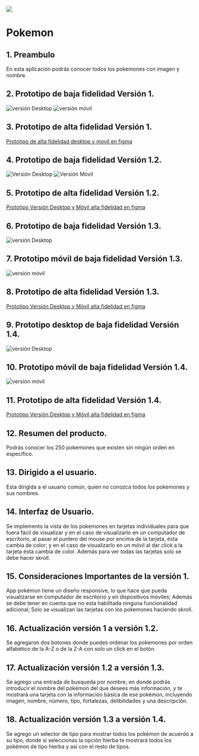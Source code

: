![](https://raw.githubusercontent.com/ErikaDUARTEm/DEV001-data-lovers/main/src/img/HeaderReadme.png)
# Pokemon
## 1. Preambulo 
  En esta aplicación podrás conocer todos los pokemones con imagen y nombre.
## 2. Prototipo de baja fidelidad Versión 1.
![versión Desktop](https://raw.githubusercontent.com/ErikaDUARTEm/DEV001-data-lovers/main/src/img/prototipoDesktop%20(1).jpg)
![versión móvil](https://raw.githubusercontent.com/ErikaDUARTEm/DEV001-data-lovers/main/src/img/prototipoMovil.jpg)
## 3. Prototipo de alta fidelidad Versión 1.
[Prototipo de alta fidelidad desktop y movil en figma](https://www.figma.com/file/cpOcPiDeLYTKjY4ARE5Sj9/pok%C3%A9mon?node-id=0%3A1 "Prototipo figma")
## 4. Prototipo de baja fidelidad Versión 1.2.
![Versión Desktop](https://raw.githubusercontent.com/ErikaDUARTEm/DEV001-data-lovers/main/src/img/Prototipo%20de%20baja%20fidelidad%20Hu2%20(1).jpg)
![Versión Móvil](https://raw.githubusercontent.com/ErikaDUARTEm/DEV001-data-lovers/main/src/img/Prototipo%20de%20baja%20fidelidad%20Movil%20Hu2%20(1).jpg)
## 5. Prototipo de alta fidelidad Versión 1.2.
[Prototipo Versión Desktop y Móvil alta fidelidad en figma](https://www.figma.com/file/tJoTR46xS2WLpiRwyRjAUp/POKEMON-HU2?node-id=1%3A32)
## 6. Prototipo de baja fidelidad Versión 1.3.
![versión Desktop](https://raw.githubusercontent.com/ErikaDUARTEm/DEV001-data-lovers/main/src/img/prototipo%20desktop%20baja%20fidelidad%20HU3_1.jpg)
## 7. Prototipo móvil de baja fidelidad Versión 1.3.
![versión móvil](https://raw.githubusercontent.com/ErikaDUARTEm/DEV001-data-lovers/main/src/img/prototipo%20movil%20baja%20fidelidad%20HU3_3.jpg)
## 8. Prototipo de alta fidelidad Versión 1.3.
[Prototipo Versión Desktop y Móvil alta fidelidad en figma](https://www.figma.com/file/5385EnnMNq0hrbOAadsxpT/pokemon-HU3?node-id=1%3A48)
## 9. Prototipo desktop de baja fidelidad Versión 1.4.
![versión Desktop](https://raw.githubusercontent.com/ErikaDUARTEm/DEV001-data-lovers/main/src/img/prototipo%20desktop%20baja%20fidelidad%20HU4.jpg)
## 10. Prototipo móvil de baja fidelidad Versión 1.4.
![versión móvil](https://raw.githubusercontent.com/ErikaDUARTEm/DEV001-data-lovers/main/src/img/prototipo%20movil%20baja%20fidelidad%20HU4.jpg)
## 11. Prototipo de alta fidelidad Versión 1.4.
[Prototipo Versión Desktop y Móvil alta fidelidad en figma](https://www.figma.com/file/HQ6YVM4fyLNvBcmx0xBbye/pokemon-Hu4?node-id=0%3A1)

## 12. Resumen del producto.
  Podrás conocer los 250 pokemones que existen sin ningún orden en específico. 

## 13. Dirigido a el usuario.
  Esta dirigida a el usuario común, quien no conozca todos los pokemones y sus nombres.

## 14. Interfaz de Usuario.
  Se implemento la vista de los pokemones en tarjetas individuales para que fuera fácil de visualizar y en el caso de visualizarlo en un computador de escritorio, al pasar el puntero del mouse por encima de la tarjeta, ésta cambia de color; y en el caso de visualizarlo en un móvil al dar click a la tarjeta ésta cambia de color. Además para ver todas las tarjetas solo se debe hacer skroll.

## 15. Consideraciones Importantes de la versión 1.
  App pokémon tiene un diseño responsive, lo que hace que pueda visualizarse en computador de escritorio y en dispositivos móviles; Además se debe tener en cuenta que no esta habilitada ninguna funcionalidad adicional; Solo se visualizan las tarjetas con los pokemones haciendo skroll.

## 16. Actualización versión 1 a versión 1.2.
   Se agregaron dos botones donde puedes ordenar los pokemones por orden alfabético de la A-Z o de la Z-A con solo un click en el botón.

## 17. Actualización versión 1.2 a versión 1.3.
   Se agrego una entrada de busqueda por nombre, en donde podrás introducir el nombre del pokémon del que desees más información, y te mostrará una tarjeta con la información básica de ese pokémon, incluyendo imagen, nombre, número, tipo, fortalezas, delibilidades y una descripción.

## 18. Actualización versión 1.3 a versión 1.4.
   Se agrego un selector de tipo para mostrar todos los pokémon de acuerdo a su tipo, donde si seleccionas la opción hierba te mostrará todos los pokémon de tipo hierba y así con el resto de tipos. 
